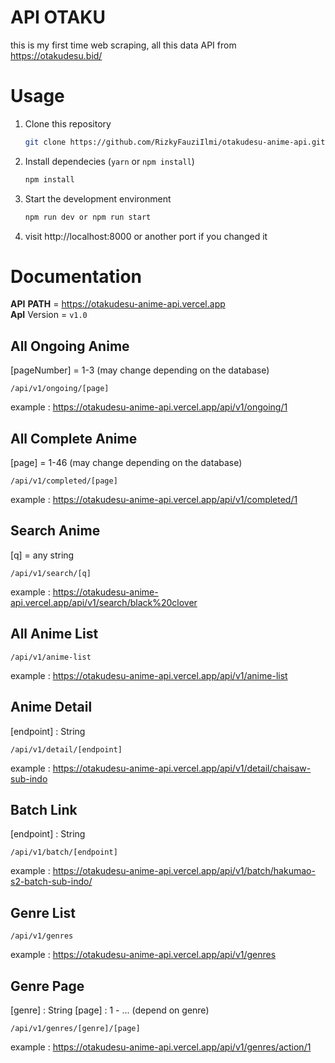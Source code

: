 # API OTAKU
this is my first time web scraping, all this data API from https://otakudesu.bid/

# Usage
1. Clone this repository
    ```bash
    git clone https://github.com/RizkyFauziIlmi/otakudesu-anime-api.git
    ```
2. Install dependecies (`yarn` or `npm install`)
    ```bash
    npm install
    ```
3. Start the development environment
    ```bash
    npm run dev or npm run start
    ```
4. visit http://localhost:8000 or another port if you changed it

# Documentation
__API__ __PATH__ = https://otakudesu-anime-api.vercel.app
</br>__ApI__ Version = `v1.0`

## All Ongoing Anime
[pageNumber] = 1-3 (may change depending on the database)
```
/api/v1/ongoing/[page]
```
example : https://otakudesu-anime-api.vercel.app/api/v1/ongoing/1

## All Complete Anime
[page] = 1-46 (may change depending on the database)
```
/api/v1/completed/[page]
```
example : https://otakudesu-anime-api.vercel.app/api/v1/completed/1

## Search Anime
[q] = any string
```
/api/v1/search/[q]
```
example : https://otakudesu-anime-api.vercel.app/api/v1/search/black%20clover

## All Anime List
```
/api/v1/anime-list
```
example : https://otakudesu-anime-api.vercel.app/api/v1/anime-list

## Anime Detail
[endpoint] : String
```
/api/v1/detail/[endpoint]
```
example : https://otakudesu-anime-api.vercel.app/api/v1/detail/chaisaw-sub-indo

## Batch Link
[endpoint] : String
```
/api/v1/batch/[endpoint]
```
example : https://otakudesu-anime-api.vercel.app/api/v1/batch/hakumao-s2-batch-sub-indo/

## Genre List
```
/api/v1/genres
```
example : https://otakudesu-anime-api.vercel.app/api/v1/genres

## Genre Page
[genre] : String
[page] : 1 - ... (depend on genre)
```
/api/v1/genres/[genre]/[page]
```
example : https://otakudesu-anime-api.vercel.app/api/v1/genres/action/1

